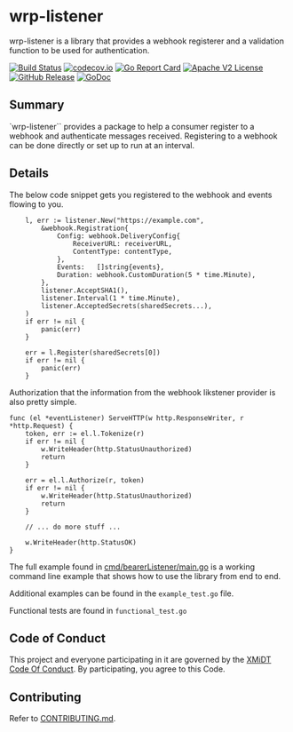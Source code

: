 # wrp-listener

wrp-listener is a library that provides a webhook registerer and a validation 
function to be used for authentication.

[![Build Status](https://github.com/xmidt-org/wrp-listener/actions/workflows/ci.yml/badge.svg)](https://github.com/xmidt-org/wrp-listener/actions/workflows/ci.yml)
[![codecov.io](http://codecov.io/github/xmidt-org/wrp-listener/coverage.svg?branch=main)](http://codecov.io/github/xmidt-org/wrp-listener?branch=main)
[![Go Report Card](https://goreportcard.com/badge/github.com/xmidt-org/wrp-listener)](https://goreportcard.com/report/github.com/xmidt-org/wrp-listener)
[![Apache V2 License](http://img.shields.io/badge/license-Apache%20V2-blue.svg)](https://github.com/xmidt-org/wrp-listener/blob/main/LICENSE)
[![GitHub Release](https://img.shields.io/github/release/xmidt-org/wrp-listener.svg)](https://github.com/xmidt-org/wrp-listener/releases)
[![GoDoc](https://pkg.go.dev/badge/github.com/xmidt-org/wrp-listener)](https://pkg.go.dev/github.com/xmidt-org/wrp-listener)

## Summary

`wrp-listener`` provides a package to help a consumer register to a webhook and 
authenticate messages received.  Registering to a webhook can be done directly 
or set up to run at an interval.

## Details

The below code snippet gets you registered to the webhook and events flowing to you.

```golang
	l, err := listener.New("https://example.com",
		&webhook.Registration{
			Config: webhook.DeliveryConfig{
				ReceiverURL: receiverURL,
				ContentType: contentType,
			},
			Events:   []string{events},
			Duration: webhook.CustomDuration(5 * time.Minute),
		},		
		listener.AcceptSHA1(),
		listener.Interval(1 * time.Minute),
		listener.AcceptedSecrets(sharedSecrets...),
	)
	if err != nil {
		panic(err)
	}

    err = l.Register(sharedSecrets[0])
	if err != nil {
		panic(err)
	}
```

Authorization that the information from the webhook likstener provider is also
pretty simple.

```golang
func (el *eventListener) ServeHTTP(w http.ResponseWriter, r *http.Request) {
	token, err := el.l.Tokenize(r)
    if err != nil {
		w.WriteHeader(http.StatusUnauthorized)
		return
	}

	err = el.l.Authorize(r, token)
	if err != nil {
		w.WriteHeader(http.StatusUnauthorized)
		return
	}

	// ... do more stuff ...

	w.WriteHeader(http.StatusOK)
}
```

The full example found in [cmd/bearerListener/main.go](https://github.com/xmidt-org/wrp-listener/blob/main/cmd/bearerListener/main.go) is a working command line example that shows how to use the library from end to end.

Additional examples can be found in the `example_test.go` file.

Functional tests are found in `functional_test.go`

## Code of Conduct

This project and everyone participating in it are governed by the [XMiDT Code Of Conduct](https://xmidt.io/code_of_conduct/). 
By participating, you agree to this Code.

## Contributing

Refer to [CONTRIBUTING.md](CONTRIBUTING.md).
